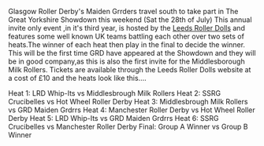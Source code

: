 <html><body><p>Glasgow Roller Derby's Maiden Grrders travel south to take part in The Great Yorkshire Showdown this weekend (Sat the 28th of July)
This annual invite only event ,in it's third year, is hosted by the <a href="http://leedsrollerdolls.com/">Leeds Roller Dolls</a> and features some well known UK teams battling each other over two sets of heats.The winner of each heat then play in the final to decide the winner.
This will be the first time GRD have appeared at the Showdown and they will be in good company,as this is also the first invite for the Middlesborough Milk Rollers.
Tickets are available through the Leeds Roller Dolls website at a cost of £10 and the heats look like this....

Heat 1: LRD Whip-Its vs Middlesbrough Milk Rollers
Heat 2: SSRG Crucibelles vs Hot Wheel Roller Derby
Heat 3: Middlesbrough Milk Rollers vs GRD Maiden Grdrrs
Heat 4: Manchester Roller Derby vs Hot Wheel Roller Derby
Heat 5: LRD Whip-Its vs GRD Maiden Grdrrs
Heat 6: SSRG Crucibelles vs Manchester Roller Derby
Final: Group A Winner vs Group B Winner
</p></body></html>
